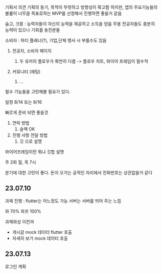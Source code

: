 
기획서 의견 
기획의 동기, 목적이 뚜렷하고 방향성이 확고함
하지만, 앱의 주요기능들의 볼륨이 너무큼 목표로하는 MVP를 선정해서 진행하면 좋을거 같음

숨고, 크몽 : 능력자들이 자신의 능력을 제공하고 소득을 얻음
	무용 전공자들도 충분히 능력이 있으나 기회를 놓친분들 


소비자 : 파티 플래너(?), 기업,단체 행사 시 부를수도 있음

1. 전공자, 소비자 페이지 
	1. 두 유저의 플로우가 확연히 다름 -> 플로우 차트, 와이어 프레임이 필수적

1. 커뮤니티 (채팅)
	1. ...

필수 기능들을 고민해볼 필요가 있다.

일정 
8/14 또는 8/16

빠르게 준비 되면 좋을것
1. 연락 방법
	1. 슬랙 OK
2. 진행 사항 전달 방법
	1. 깃 으로 설명 


와이어프레임이란 뭐냐
깃헙 설명 

주 2회
월, 목 7시


분기에 대한 고민이 좋다.
돈이 오가는 공적인 자리에서 전화번호는 상관없을거 같다

## 23.07.10
과제 진행 :
	flutter는 어느정도 가능
	서버는 서버를 띄어 주는 느낌

와 70%
와프 100% 

과제와성 이전꺼
- 게시글 mock 데이터 flutter 호출
- 자세히 보기 mock 데이터 호출


## 23.07.13
로그인 계획


